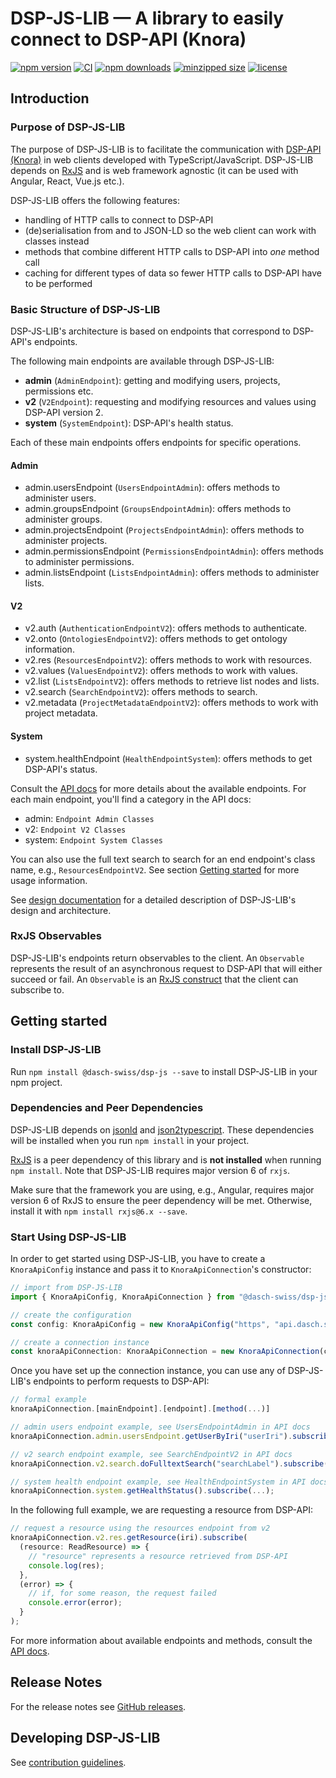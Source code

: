 # DSP-JS-LIB &mdash; A library to easily connect to DSP-API (Knora)

[![npm version](https://badge.fury.io/js/%40dasch-swiss%2Fdsp-js.svg)](https://www.npmjs.com/package/@dasch-swiss/dsp-js)
[![CI](https://github.com/dasch-swiss/knora-api-js-lib/workflows/CI/badge.svg)](https://github.com/dasch-swiss/dsp-js-lib/actions?query=workflow%3ACI)
[![npm downloads](https://img.shields.io/npm/dt/@dasch-swiss/dsp-js.svg?style=flat)](https://www.npmjs.com/package/@dasch-swiss/dsp-js)
[![minzipped size](https://img.shields.io/bundlephobia/minzip/@dasch-swiss/dsp-js.svg?style=flat)](https://www.npmjs.com/package/@dasch-swiss/dsp-js)
[![license](https://img.shields.io/npm/l/@dasch-swiss/dsp-js.svg?style=flat)](https://www.npmjs.com/package/@dasch-swiss/dsp-js)

## Introduction

### Purpose of DSP-JS-LIB
The purpose of DSP-JS-LIB is to facilitate the communication with [DSP-API (Knora)](https://www.knora.org) in web clients developed with TypeScript/JavaScript.
DSP-JS-LIB depends on [RxJS](https://rxjs.dev/guide/overview) and is web framework agnostic (it can be used with Angular, React, Vue.js etc.).

DSP-JS-LIB offers the following features:
 - handling of HTTP calls to connect to DSP-API
 - (de)serialisation from and to JSON-LD so the web client can work with classes instead
 - methods that combine different HTTP calls to DSP-API into *one* method call
 - caching for different types of data so fewer HTTP calls to DSP-API have to be performed

### Basic Structure of DSP-JS-LIB
DSP-JS-LIB's architecture is based on endpoints that correspond to DSP-API's endpoints.

The following main endpoints are available through DSP-JS-LIB:
- **admin** (`AdminEndpoint`): getting and modifying users, projects, permissions etc.
- **v2** (`V2Endpoint`): requesting and modifying resources and values using DSP-API version 2.
- **system** (`SystemEndpoint`): DSP-API's health status.

Each of these main endpoints offers endpoints for specific operations.

#### Admin

- admin.usersEndpoint (`UsersEndpointAdmin`): offers methods to administer users.
- admin.groupsEndpoint (`GroupsEndpointAdmin`): offers methods to administer groups.
- admin.projectsEndpoint (`ProjectsEndpointAdmin`): offers methods to administer projects.
- admin.permissionsEndpoint (`PermissionsEndpointAdmin`): offers methods to administer permissions.
- admin.listsEndpoint (`ListsEndpointAdmin`): offers methods to administer lists.

#### V2

- v2.auth (`AuthenticationEndpointV2`): offers methods to authenticate.
- v2.onto (`OntologiesEndpointV2`): offers methods to get ontology information.
- v2.res (`ResourcesEndpointV2`): offers methods to work with resources.
- v2.values (`ValuesEndpointV2`): offers methods to work with values.
- v2.list (`ListsEndpointV2`): offers methods to retrieve list nodes and lists.
- v2.search (`SearchEndpointV2`): offers methods to search.
- v2.metadata (`ProjectMetadataEndpointV2`): offers methods to work with project metadata.

#### System

- system.healthEndpoint (`HealthEndpointSystem`): offers methods to get DSP-API's status.

Consult the [API docs](https://dasch-swiss.github.io/dsp-js-lib) for more details about the available endpoints.
For each main endpoint, you'll find a category in the API docs:
- admin: `Endpoint Admin Classes`
- v2: `Endpoint V2 Classes`
- system: `Endpoint System Classes`

You can also use the full text search to search for an end endpoint's class name, e.g., `ResourcesEndpointV2`.
See section [Getting started](#getting-started) for more usage information.

See [design documentation](design-documentation.md) for a detailed description of DSP-JS-LIB's design and architecture.

### RxJS Observables
DSP-JS-LIB's endpoints return observables to the client.
An `Observable` represents the result of an asynchronous request to DSP-API that will either succeed or fail.
An `Observable` is an [RxJS construct](https://rxjs.dev/guide/observable) that the client can subscribe to.

## Getting started

### Install DSP-JS-LIB
Run `npm install @dasch-swiss/dsp-js --save` to install DSP-JS-LIB in your npm project.

### Dependencies and Peer Dependencies
DSP-JS-LIB depends on [jsonld](https://www.npmjs.com/package/jsonld) and [json2typescript](https://www.npmjs.com/package/json2typescript).
These dependencies will be installed when you run `npm install` in your project.

[RxJS](https://www.npmjs.com/package/rxjs) is a peer dependency of this library and is **not installed** when running `npm install`.
Note that DSP-JS-LIB requires major version 6 of `rxjs`.

Make sure that the framework you are using, e.g., Angular,  requires major version 6 of RxJS to ensure the peer dependency will be met.
Otherwise, install it with `npm install rxjs@6.x --save`.

### Start Using DSP-JS-LIB
In order to get started using DSP-JS-LIB, you have to create a `KnoraApiConfig` instance and pass it to `KnoraApiConnection`'s constructor:

```typescript
// import from DSP-JS-LIB
import { KnoraApiConfig, KnoraApiConnection } from "@dasch-swiss/dsp-js";

// create the configuration
const config: KnoraApiConfig = new KnoraApiConfig("https", "api.dasch.swiss");

// create a connection instance
const knoraApiConnection: KnoraApiConnection = new KnoraApiConnection(config);
```

Once you have set up the connection instance, you can use any of DSP-JS-LIB's endpoints to perform requests to DSP-API:
```typescript
// formal example
knoraApiConnection.[mainEndpoint].[endpoint].[method(...)]

// admin users endpoint example, see UsersEndpointAdmin in API docs
knoraApiConnection.admin.usersEndpoint.getUserByIri("userIri").subscribe(...);

// v2 search endpoint example, see SearchEndpointV2 in API docs
knoraApiConnection.v2.search.doFulltextSearch("searchLabel").subscribe(...);

// system health endpoint example, see HealthEndpointSystem in API docs
knoraApiConnection.system.getHealthStatus().subscribe(...);
```

In the following full example, we are requesting a resource from DSP-API:

```typescript
// request a resource using the resources endpoint from v2
knoraApiConnection.v2.res.getResource(iri).subscribe(
  (resource: ReadResource) => {
    // "resource" represents a resource retrieved from DSP-API
    console.log(res);
  },
  (error) => {
    // if, for some reason, the request failed
    console.error(error);
  }
);
```

For more information about available endpoints and methods, consult the [API docs](https://dasch-swiss.github.io/dsp-js-lib).

## Release Notes
For the release notes 
see [GitHub releases](https://github.com/dasch-swiss/dsp-js-lib/releases).

## Developing DSP-JS-LIB
See [contribution guidelines](contribution.md).
